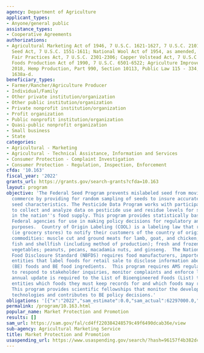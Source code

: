 ```yaml
---
agency: Department of Agriculture
applicant_types:
- Anyone/general public
assistance_types:
- Cooperative Agreements
authorizations:
- Agricultural Marketing Act of 1946, 7 U.S.C. 1621-1627, 7 U.S.C. 2101-2119; Federal
  Seed Act, 7 U.S.C. 1551-1611; National Wool Act of 1954, as amended, 7 U.S.C. 1787;  Agricultural
  Fair Practices Act, 7 U.S.C. 2301-2306; Capper Volstead Act, 7 U.S.C 291-292; Organic
  Foods Production Act of 1990, 7 U.S.C. 6501-6522; Agriculture Improvement Act of
  2018, Hemp Production, Part 990, Section 10113, Public Law 115 - 334, 7 U.S.C. 1638,
  1638a-d.
beneficiary_types:
- Farmer/Rancher/Agriculture Producer
- Individual/Family
- Other private institution/organization
- Other public institution/organization
- Private nonprofit institution/organization
- Profit organization
- Public nonprofit institution/organization
- Quasi-public nonprofit organization
- Small business
- State
categories:
- Agricultural - Marketing
- Agricultural - Technical Assistance, Information and Services
- Consumer Protection - Complaint Investigation
- Consumer Protection - Regulation, Inspection, Enforcement
cfda: '10.163'
fiscal_year: '2022'
grants_url: https://grants.gov/search-grants?cfda=10.163
layout: program
objective: 'The Federal Seed Program prevents mislabeled seed from moving in interstate
  commerce by providing for random sampling of seeds to insure accurate labeling of
  seed characteristics. The Pesticide Data Program works with participating States
  to collect and analyze data on pesticide use and residue levels for selected commodities
  in the nation''s food supply. This program provides statistically based data to
  Federal agencies for use in making policy decisions for regulatory and educational
  purposes.  Country of Origin Labeling (COOL) is a labeling law that requires retailers
  (ie grocery stores) to notify their customers of the country of origin for covered
  commodities: muscle cut and ground meats for lamb, goat, and chicken; wild and farm-raised
  fish and shellfish (including method of production); fresh and frozen fruits and
  vegetables; peanuts, pecans, macadamia nuts, and ginseng.  The National Bioengineered
  Food Disclosure Standard (NBFDS) requires food manufacturers, importers and other
  entities that label foods for retail sale to disclose information about bioengineered
  (BE) foods and BE food ingredients.  This program requires AMS regulatory authorities
  to respond to stakeholder inquiries, monitor complaints and enforce labeling requirements.  An
  annual update is required to the List of Bioengineered Foods (List) that tells regulated
  entities which foods they must keep records for and which foods may require BE disclosures.
  This program provides scientific fellowships that monitor the development of new
  technologies and contributes to BE policy decisions.'
obligations: '[{"x":"2022","sam_estimate":0.0,"sam_actual":62297000.0,"usa_spending_actual":14069599.0},{"x":"2023","sam_estimate":60170000.0,"sam_actual":0.0,"usa_spending_actual":125935248.0},{"x":"2024","sam_estimate":53636650.0,"sam_actual":0.0,"usa_spending_actual":23681216.87}]'
permalink: /program/10.163.html
popular_name: Market Protection and Promotion
results: []
sam_url: https://sam.gov/fal/cd4ff220384248579c49f6490dcab36e/view
sub-agency: Agricultural Marketing Service
title: Market Protection and Promotion
usaspending_url: https://www.usaspending.gov/search/?hash=96157f4b382dc49c2ac5e881d2147d40
---
```

